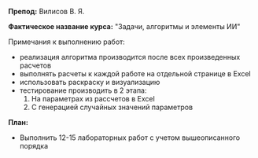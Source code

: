 **Препод:** Вилисов В. Я.

**Фактическое название курса:** "Задачи, алгоритмы и элементы ИИ"

Примечания к выполнению работ:
- реализация алгоритма производится после всех произведенных расчетов
- выполнять расчеты к каждой работе на отдельной странице в Excel
- использовать раскраску и визуализацию
- тестирование производить в 2 этапа:
	1. На параметрах из рассчетов в Excel
	2. С генерацией случайных значений параметров

**План:** 
- Выполнить 12-15 лабораторных работ с учетом вышеописанного порядка

